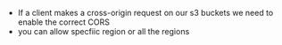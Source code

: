 

- If a client makes a cross-origin request on our s3 buckets we need to enable the correct CORS
- you can allow specfiic region or all the regions 